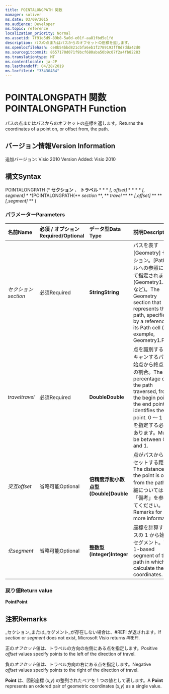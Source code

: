 ```yaml
---
title: POINTALONGPATH 関数
manager: soliver
ms.date: 03/09/2015
ms.audience: Developer
ms.topic: reference
localization_priority: Normal
ms.assetid: 7f91e5d9-89b8-5a0d-e01f-aa81fbd5e1fd
description: パスの点またはパスからのオフセットの座標を返します。
ms.openlocfilehash: ce8b54bbd821cbfa6eb1f2789193ff8d7dda42d0
ms.sourcegitcommit: 8657170d071f9bcf680aba50b9c07f2a4fb82283
ms.translationtype: MT
ms.contentlocale: ja-JP
ms.lasthandoff: 04/28/2019
ms.locfileid: "33430484"
---
```

# <a name="pointalongpath-function"></a><span data-ttu-id="2baa8-103">POINTALONGPATH 関数</span><span class="sxs-lookup"><span data-stu-id="2baa8-103">POINTALONGPATH Function</span></span>

<span data-ttu-id="2baa8-104">パスの点またはパスからのオフセットの座標を返します。</span><span class="sxs-lookup"><span data-stu-id="2baa8-104">Returns the coordinates of a point on, or offset from, the path.</span></span>
  
## <a name="version-information"></a><span data-ttu-id="2baa8-105">バージョン情報</span><span class="sxs-lookup"><span data-stu-id="2baa8-105">Version Information</span></span>

<span data-ttu-id="2baa8-106">追加バージョン: Visio 2010
</span><span class="sxs-lookup"><span data-stu-id="2baa8-106">Version Added: Visio 2010</span></span> 
  
## <a name="syntax"></a><span data-ttu-id="2baa8-107">構文</span><span class="sxs-lookup"><span data-stu-id="2baa8-107">Syntax</span></span>

<span data-ttu-id="2baa8-108">POINTALONGPATH (\* **セクション** *、* **トラベル** \* \* \* *[, offset]* \* \* \* \* *[, segment]* \* \*)</span><span class="sxs-lookup"><span data-stu-id="2baa8-108">POINTALONGPATH(\*\* *section* \*\*, \*\* *travel* \*\* \*\* *[,offset]* \*\* \*\* *[,segment]* \*\* )</span></span> 
  
### <a name="parameters"></a><span data-ttu-id="2baa8-109">パラメーター</span><span class="sxs-lookup"><span data-stu-id="2baa8-109">Parameters</span></span>

|<span data-ttu-id="2baa8-110">**名前**</span><span class="sxs-lookup"><span data-stu-id="2baa8-110">**Name**</span></span>|<span data-ttu-id="2baa8-111">**必須 / オプション**</span><span class="sxs-lookup"><span data-stu-id="2baa8-111">**Required/Optional**</span></span>|<span data-ttu-id="2baa8-112">**データ型**</span><span class="sxs-lookup"><span data-stu-id="2baa8-112">**Data Type**</span></span>|<span data-ttu-id="2baa8-113">**説明**</span><span class="sxs-lookup"><span data-stu-id="2baa8-113">**Description**</span></span>|
|:-----|:-----|:-----|:-----|
| <span data-ttu-id="2baa8-114">_セクション_</span><span class="sxs-lookup"><span data-stu-id="2baa8-114">_section_</span></span> <br/> |<span data-ttu-id="2baa8-115">必須</span><span class="sxs-lookup"><span data-stu-id="2baa8-115">Required</span></span>  <br/> |<span data-ttu-id="2baa8-116">**String**</span><span class="sxs-lookup"><span data-stu-id="2baa8-116">**String**</span></span> <br/> |<span data-ttu-id="2baa8-117">パスを表す [Geometry] セクション。[Path] セルへの参照によって指定されます (Geometry1.Path など)。</span><span class="sxs-lookup"><span data-stu-id="2baa8-117">The Geometry section that represents the path, specified by a reference to its Path cell (for example, Geometry1.Path).</span></span>  <br/> |
| <span data-ttu-id="2baa8-118">_travel_</span><span class="sxs-lookup"><span data-stu-id="2baa8-118">_travel_</span></span> <br/> |<span data-ttu-id="2baa8-119">必須</span><span class="sxs-lookup"><span data-stu-id="2baa8-119">Required</span></span>  <br/> |<span data-ttu-id="2baa8-120">**Double**</span><span class="sxs-lookup"><span data-stu-id="2baa8-120">**Double**</span></span> <br/> |<span data-ttu-id="2baa8-121">点を識別する、スキャンするパスの始点から終点までの割合。</span><span class="sxs-lookup"><span data-stu-id="2baa8-121">The percentage of the path traversed, from the begin point to the end point that identifies the point.</span></span> <span data-ttu-id="2baa8-122">0 ～ 1 の値を指定する必要があります。</span><span class="sxs-lookup"><span data-stu-id="2baa8-122">Must be between 0 and 1.</span></span>  <br/> |
| <span data-ttu-id="2baa8-123">_交互_</span><span class="sxs-lookup"><span data-stu-id="2baa8-123">_offset_</span></span> <br/> |<span data-ttu-id="2baa8-124">省略可能</span><span class="sxs-lookup"><span data-stu-id="2baa8-124">Optional</span></span>  <br/> |<span data-ttu-id="2baa8-125">**倍精度浮動小数点型 (Double)**</span><span class="sxs-lookup"><span data-stu-id="2baa8-125">**Double**</span></span> <br/> |<span data-ttu-id="2baa8-126">点がパスからオフセットする距離。</span><span class="sxs-lookup"><span data-stu-id="2baa8-126">The distance that the point is offset from the path.</span></span> <span data-ttu-id="2baa8-127">詳細については、「備考」を参照してください。</span><span class="sxs-lookup"><span data-stu-id="2baa8-127">See Remarks for more information.</span></span>  <br/> |
| <span data-ttu-id="2baa8-128">_化_</span><span class="sxs-lookup"><span data-stu-id="2baa8-128">_segment_</span></span> <br/> |<span data-ttu-id="2baa8-129">省略可能</span><span class="sxs-lookup"><span data-stu-id="2baa8-129">Optional</span></span>  <br/> |<span data-ttu-id="2baa8-130">**整数型 (Integer)**</span><span class="sxs-lookup"><span data-stu-id="2baa8-130">**Integer**</span></span> <br/> |<span data-ttu-id="2baa8-131">座標を計算するパスの 1 から始まるセグメント。</span><span class="sxs-lookup"><span data-stu-id="2baa8-131">The 1-based segment of the path in which to calculate the coordinates.</span></span>  <br/> |
   
### <a name="return-value"></a><span data-ttu-id="2baa8-132">戻り値</span><span class="sxs-lookup"><span data-stu-id="2baa8-132">Return value</span></span>

 <span data-ttu-id="2baa8-133">**Point**</span><span class="sxs-lookup"><span data-stu-id="2baa8-133">**Point**</span></span>
  
## <a name="remarks"></a><span data-ttu-id="2baa8-134">注釈</span><span class="sxs-lookup"><span data-stu-id="2baa8-134">Remarks</span></span>

<span data-ttu-id="2baa8-135">_セクション_または_セグメント_が存在しない場合は、#REF! が返されます。</span><span class="sxs-lookup"><span data-stu-id="2baa8-135">If  _section_ or  _segment_ does not exist, Microsoft Visio returns #REF!.</span></span> 
  
<span data-ttu-id="2baa8-136">正の*オフセット*値は、トラベルの方向の左側にある点を指定します。</span><span class="sxs-lookup"><span data-stu-id="2baa8-136">Positive  *offset*  values specify points to the left of the direction of travel.</span></span> 
  
<span data-ttu-id="2baa8-137">負の*オフセット*値は、トラベル方向の右にある点を指定します。</span><span class="sxs-lookup"><span data-stu-id="2baa8-137">Negative  *offset*  values specify points to the right of the direction of travel.</span></span> 
  
<span data-ttu-id="2baa8-138">**Point** は、図形座標 (*x,y*) の整列されたペアを 1 つの値として表します。</span><span class="sxs-lookup"><span data-stu-id="2baa8-138">A **Point** represents an ordered pair of geometric coordinates (*x,y*) as a single value.</span></span> 
  


